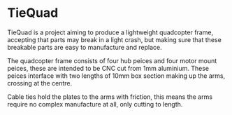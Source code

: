 # TieQuad

TieQuad is a project aiming to produce a lightweight quadcopter frame, accepting that parts may break in a light crash, but making sure that these breakable parts are easy to manufacture and replace.

The quadcopter frame consists of four hub peices and four motor mount peices, these are intended to be CNC cut from 1mm aluminium. These peices interface with two lengths of 10mm box section making up the arms, crossing at the centre.

Cable ties hold the plates to the arms with friction, this means the arms require no complex manufacture at all, only cutting to length.

